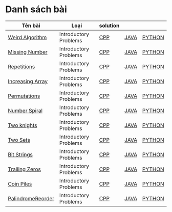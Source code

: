 # Danh sách bài
| Tên bài      | Loại | solution|||
| ----------- | ----------- |---|---|---|
| [Weird Algorithm](https://cses.fi/problemset/task/1068/) | Introductory Problems |[CPP](https://github.com/HenryTran1604/CSES/blob/main/CPP/1068_WeirdAlgorithm.cpp)|[JAVA](https://github.com/HenryTran1604/CSES/blob/main/JAVA/src/WeirdAlgorithm.java)|[PYTHON]()|
| [Missing Number](https://cses.fi/problemset/task/1083)   | Introductory Problems |[CPP](https://github.com/HenryTran1604/CSES/blob/main/CPP/MissingNumber.cpp)|[JAVA](https://github.com/HenryTran1604/CSES/blob/main/JAVA/src/MissingNumber.java)|[PYTHON]()|
| [Repetitions](https://cses.fi/problemset/task/1069)   | Introductory Problems |[CPP]()|[JAVA](https://github.com/HenryTran1604/CSES/blob/main/JAVA/src/Repetitions.java)|[PYTHON]()|
| [Increasing Array](https://cses.fi/problemset/task/1094)   | Introductory Problems |[CPP]()|[JAVA]()|[PYTHON]()|
| [Permutations](https://cses.fi/problemset/task/1070)   | Introductory Problems |[CPP](https://github.com/HenryTran1604/CSES/blob/main/CPP/Permutations.cpp)|[JAVA](https://github.com/HenryTran1604/CSES/blob/main/JAVA/src/Permutations.java)|[PYTHON]()|
| [Number Spiral](https://cses.fi/problemset/task/1071)   | Introductory Problems |[CPP]()|[JAVA](https://github.com/HenryTran1604/CSES/blob/main/JAVA/src/NumberSpiral.java)|[PYTHON]()|
| [Two knights](https://cses.fi/problemset/task/1072)   | Introductory Problems |[CPP]()|[JAVA]()|[PYTHON]()|
| [Two Sets](https://cses.fi/problemset/task/1092)   | Introductory Problems |[CPP](https://github.com/HenryTran1604/CSES/blob/main/CPP/TwoSets.cpp)|[JAVA]()|[PYTHON]()|
| [Bit Strings](https://cses.fi/problemset/task/1617)   | Introductory Problems |[CPP](https://github.com/HenryTran1604/CSES/blob/main/CPP/BitStrings.cpp)|[JAVA]()|[PYTHON]()|
| [Trailing Zeros](https://cses.fi/problemset/task/1618)   | Introductory Problems |[CPP]()|[JAVA]()|[PYTHON]()|
| [Coin Piles](https://cses.fi/problemset/task/1754)   | Introductory Problems |[CPP](https://github.com/HenryTran1604/CSES/blob/main/CPP/CoinPiles.cpp)|[JAVA]()|[PYTHON]()|
| [PalindromeReorder](https://cses.fi/problemset/task/1755)   | Introductory Problems |[CPP](https://github.com/HenryTran1604/CSES/blob/main/CPP/PalindromeReorder.cpp)|[JAVA]()|[PYTHON]()|